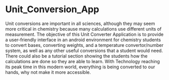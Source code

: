 # Unit_Conversion_App
Unit conversions are important in all sciences, although they may seem more critical in
chemistry because many calculations use different units of measurement. The objective of this Unit
Converter Application is to provide a user-friendly interface in an android environment for chemistry
students to convert bases, converting weights, and a temperature convertor/number system, as well as
any other useful conversions that a student would need. There could also be a tutorial section showing
the students how the calculations are done so they are able to learn. With Technology reaching its peak
time in this modern world, everything is being converted to our hands, why not make it more accessible.
